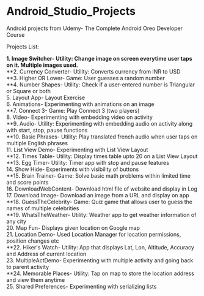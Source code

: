 # Android_Studio_Projects
Android projects from Udemy- The Complete Android Oreo Developer Course  

Projects List:  

**1. Image Switcher-      Utility: Change image on screen everytime user taps on it. Multiple images used.**  
**2. Currency Converter-  Utility: Converts currency from INR to USD  
**3. Higher OR Lower-     Game: User guesses a random number  
**4. Number Shapes-       Utility: Check if a user-entered number is Triangular or Square or both  
5. Layout App-          Layout Exercise  
6. Animations-          Experimenting with animations on an image  
**7. Connect 3-           Game: Play Connect 3 (two players)  
8. Video-               Experimenting with embedding video on activity  
**9. Audio-               Utility: Experimenting with embedding audio on activity along with start, stop, pause functions  
**10. Basic Phrases-      Utility: Play translated french audio when user taps on multiple English phrases  
11. List View Demo-     Experimenting with List View Layout  
**12. Times Table-        Utility: Display times table upto 20 on a List View Layout  
**13. Egg Timer-          Utility: Timer app with stop and pause features  
14. Show Hide-          Experiments with visibility of buttons  
**15. Brain Trainer-      Game: Solve basic math problems within limited time and score points  
16. DownloadWebContent- Download html file of website and display in Log  
17. Download Image-     Download an image from a URL and display on app  
**18. GuessTheCelebrity-  Game: Quiz game that allows user to guess the names of multiple celebrities  
**19. WhatsTheWeather-    Utility: Weather app to get weather information of any city  
20. Map Fun-            Displays given location on Google map  
21. Location Demo-      Used Location Manager for location permissions, position changes etc  
**22. Hiker's Watch-      Utility: App that displays Lat, Lon, Altitude, Accuracy and Address of current location  
23. MultipleActDemo-    Experimenting with multiple activity and going back to parent activity  
**24. Memorable Places-   Utility: Tap on map to store the location address and view them anytime  
25. Shared Preferences- Experimenting with serializing lists  
